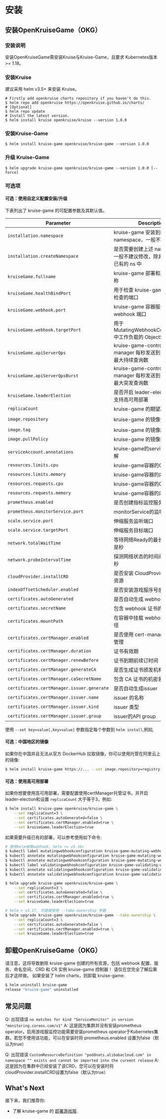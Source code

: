 # 安装

## 安装OpenKruiseGame（OKG）

### 安装说明

安装OpenKruiseGame需安装Kruise与Kruise-Game，且要求 Kubernetes版本 >= 1.18。

### 安装Kruise

建议采用 helm v3.5+ 来安装 Kruise。

```shell
# Firstly add openkruise charts repository if you haven't do this.
$ helm repo add openkruise https://openkruise.github.io/charts/
# [Optional]
$ helm repo update
# Install the latest version.
$ helm install kruise openkruise/kruise --version 1.8.0
```

### 安装Kruise-Game

```shell
$ helm install kruise-game openkruise/kruise-game --version 1.0.0
```

### 升级 Kruise-Game

```shell
$ helm upgrade kruise-game openkruise/kruise-game --version 1.0.0 [--force]
```

### 可选项

#### 可选：使用自定义配置安装/升级

下表列出了 kruise-game 的可配置参数及其默认值。

| Parameter                                  | Description                                             | Default                          |
|--------------------------------------------|---------------------------------------------------------|----------------------------------|
| `installation.namespace`                   | kruise-game 安装到的 namespace，一般不建议修改                      | `kruise-game-system`             |
| `installation.createNamespace`             | 是否需要创建上述 namespace，一般不建议修改，除非指定安装到已有的 ns 中              | `true`                           |
| `kruiseGame.fullname`                      | kruise-game 部署和其他配置的名称                                  | `kruise-game-controller-manager` |
| `kruiseGame.healthBindPort`                | 用于检查 kruise-game 容器健康检查的端口                              | `8082`                           |
| `kruiseGame.webhook.port`                  | kruise-game 容器服务的 webhook 端口                            | `443`                            |
| `kruiseGame.webhook.targetPort`            | 用于 MutatingWebhookConfigurations 中工作负载的 ObjectSelector  | `9876`                           |
| `kruiseGame.apiServerQps`                  | kruise-game-controller-manager 每秒发送到 API server的最大持续查询数 | `5`                              |
| `kruiseGame.apiServerQpsBurst`             | kruise-game-controller-manager 每秒发送到 API server的最大突发查询数 | `10`                             |
| `kruiseGame.leaderElection`               | 是否开启 leader-election 功能以支持高可用部署                        | `false`                          |
| `replicaCount`                             | kruise-game 的期望副本数                                      | `1`                              |
| `image.repository`                         | kruise-game 的镜像仓库                                       | `openkruise/kruise-game-manager` |
| `image.tag`                                | kruise-game 的镜像版本                                       | `v0.10.0`                        |
| `image.pullPolicy`                         | kruise-game 的镜像拉取策略                                     | `Always`                         |
| `serviceAccount.annotations`               | kruise-game的serviceAccount注解                            | ` `                              |
| `resources.limits.cpu`                     | kruise-game容器的CPU资源限制                                   | `500m`                           |
| `resources.limits.memory`                  | kruise-game容器的内存资源限制                                    | `1Gi`                            |
| `resources.requests.cpu`                   | kruise-game容器的CPU资源请求                                   | `10m`                            |
| `resources.requests.memory`                | kruise-game容器的内存资源请求                                    | `64Mi`                           |
| `prometheus.enabled`                       | 是否创建指标监控服务                                              | `false`                          |
| `prometheus.monitorService.port`           | monitorService的监听端口                                     | `8080`                           |
| `scale.service.port`                       | 伸缩服务监听端口                                                | `6000`                           |
| `scale.service.targetPort`                 | 伸缩服务目标端口                                                | `6000`                           |
| `network.totalWaitTime`                    | 等待网络Ready的最长时间，单位是秒                                     | `60`                             |
| `network.probeIntervalTime`                | 探测网络状态的时间间隔，单位是秒                                        | `5`                              |
| `cloudProvider.installCRD`                 | 是否安装 CloudProvider 相关CRD资源                              | `true`                           |
| `indexOffsetScheduler.enabled`             | 是否安装游戏服序号感知调度器                                          | `false`                          |
| `certificates.autoGenerated`               | 是否自动生成 webhook 证书                                       | `true`                           |
| `certificates.secretName`                  | 包含 webhook 证书的 secret 名称                                | `kruise-game-certs`              |
| `certificates.mountPath`                   | 在容器中挂载 webhook 证书的路径                                    | `/tmp/webhook-certs/`            |
| `certificates.certManager.enabled`         | 是否使用 cert-manager 进行证书管理                                | `false`                          |
| `certificates.certManager.duration`        | 证书有效期                                                   | `8760h0m0s`                      |
| `certificates.certManager.renewBefore`     | 证书到期前续订时间                                               | `5840h0m0s`                      |
| `certificates.certManager.generateCA`      | 是否生成证书颁发机构                                              | `true`                           |
| `certificates.certManager.caSecretName`    | 包含 CA 证书的机密名称                                           | `kruise-game-ca`                 |
| `certificates.certManager.issuer.generate` | 是否自动生成issuer                                            | `true`                           |
| `certificates.certManager.issuer.name`     | issuer 的名称                                              | `kruise-ca`                      |
| `certificates.certManager.issuer.kind`     | issuer 类型                                               | `ClusterIssuer`                  |
| `certificates.certManager.issuer.group`    | issuer的API group                                        | `cert-manager.io`                |

使用 `--set key=value[,key=value]` 参数指定每个参数到 `helm install`,例如,

#### 可选：中国地区的镜像

如果你在中国并且无法从官方 DockerHub 拉取镜像，你可以使用托管在阿里云上的镜像:

```bash
$ helm install kruise-game https://... --set image.repository=registry-cn-hangzhou.ack.aliyuncs.com/acs/kruise-game-manager
```

#### 可选：使用高可用部署

如果你想要使用高可用部署，需要配置使用certManager托管证书，并开启leader-election和设置 `replicaCount` 大于等于3，例如:

```bash
$ helm install kruise-game openkruise/kruise-game \
    --set replicaCount=3 \
    --set certificates.autoGenerated=false \
    --set certificates.certManager.enabled=true \
    --set kruiseGame.leaderElection=true
```

如果需要升级已有的部署，可以参考使用如下命令:

```bash
# 使用helm纳管webhook, helm <= v3.16>
$ kubectl label mutatingwebhookconfiguration kruise-game-mutating-webhook app.kubernetes.io/managed-by=Helm
$ kubectl annotate mutatingwebhookconfiguration kruise-game-mutating-webhook meta.helm.sh/release-name=kruise-game
$ kubectl annotate mutatingwebhookconfiguration kruise-game-mutating-webhook meta.helm.sh/release-namespace=default
$ kubectl label validatingwebhookconfiguration kruise-game-validating-webhook app.kubernetes.io/managed-by=Helm
$ kubectl annotate validatingwebhookconfiguration kruise-game-validating-webhook meta.helm.sh/release-name=kruise-game
$ kubectl annotate validatingwebhookconfiguration kruise-game-validating-webhook meta.helm.sh/release-namespace=default

$ helm upgrade kruise-game openkruise/kruise-game \
    --set replicaCount=3 \
    --set certificates.autoGenerated=false \
    --set certificates.certManager.enabled=true \
    --set kruiseGame.leaderElection=true

# helm > v3.17, 可直接使用 --take-ownership 参数
$ helm upgrade kruise-game openkruise/kruise-game --take-ownership \
    --set replicaCount=3 \
    --set certificates.autoGenerated=false \
    --set certificates.certManager.enabled=true \
    --set kruiseGame.leaderElection=true
```

## 卸载OpenKruiseGame（OKG）

请注意，这将导致删除 kruise-game 创建的所有资源，包括 webhook 配置、服务、命名空间、CRD 和 CR 实例 kruise-game 控制器！
请仅在您完全了解后果后才这样做。
如果安装了 helm charts，则卸载 kruise-game:

```bash
$ helm uninstall kruise-game
release "kruise-game" uninstalled
```

## 常见问题

Q: 出现错误 `no matches for kind "ServiceMonitor" in version "monitoring.coreos.com/v1"`
A: 这是因为集群并没有安装prometheus operator。启用游戏服监控功能需要安装prometheus operator于Kubernetes集群。若您不使用该功能，可以在安装时将 prometheus.enabled 设置为false（默认为true）

Q: 出现错误 `CustomResourceDefinition "poddnats.alibabacloud.com" in namespace "" exists and cannot be imported into the cureent release`
A: 这是因为在集群中已经安装了该CRD，您可以在安装时将cloudProvider.installCRD设置为false（默认为true）

## What's Next
接下来，我们推荐你:
- 了解 kruise-game 的 [部署游戏服](user-manuals/deploy-gameservers.md).
